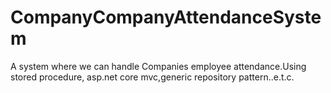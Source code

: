 # CompanyCompanyAttendanceSystem
A system where we can handle Companies employee attendance.Using stored procedure, asp.net core mvc,generic repository pattern..e.t.c.
